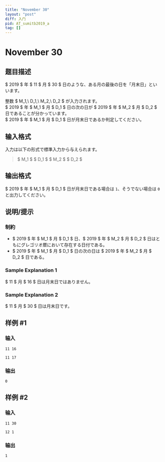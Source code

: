 ```yaml
---
title: "November 30"
layout: "post"
diff: 入门
pid: AT_sumitb2019_a
tag: []
---
```


# November 30

## 题目描述

[problemUrl]: https://atcoder.jp/contests/sumitrust2019/tasks/sumitb2019_a

$ 2019 $ 年 $ 11 $ 月 $ 30 $ 日のような、ある月の最後の日を「月末日」といいます。

整数 $ M_1,\ D_1,\ M_2,\ D_2 $ が入力されます。  
 $ 2019 $ 年 $ M_1 $ 月 $ D_1 $ 日の次の日が $ 2019 $ 年 $ M_2 $ 月 $ D_2 $ 日であることが分かっています。  
 $ 2019 $ 年 $ M_1 $ 月 $ D_1 $ 日が月末日であるか判定してください。

## 输入格式

入力は以下の形式で標準入力から与えられます。

> $ M_1 $ $ D_1 $ $ M_2 $ $ D_2 $

## 输出格式

$ 2019 $ 年 $ M_1 $ 月 $ D_1 $ 日が月末日である場合は `1`、そうでない場合は `0` と出力してください。

## 说明/提示

### 制約

- $ 2019 $ 年 $ M_1 $ 月 $ D_1 $ 日、$ 2019 $ 年 $ M_2 $ 月 $ D_2 $ 日はともにグレゴリオ暦において存在する日付である。
- $ 2019 $ 年 $ M_1 $ 月 $ D_1 $ 日の次の日は $ 2019 $ 年 $ M_2 $ 月 $ D_2 $ 日である。

### Sample Explanation 1

$ 11 $ 月 $ 16 $ 日は月末日ではありません。

### Sample Explanation 2

$ 11 $ 月 $ 30 $ 日は月末日です。

## 样例 #1

### 输入

```
11 16
11 17
```

### 输出

```
0
```

## 样例 #2

### 输入

```
11 30
12 1
```

### 输出

```
1
```

